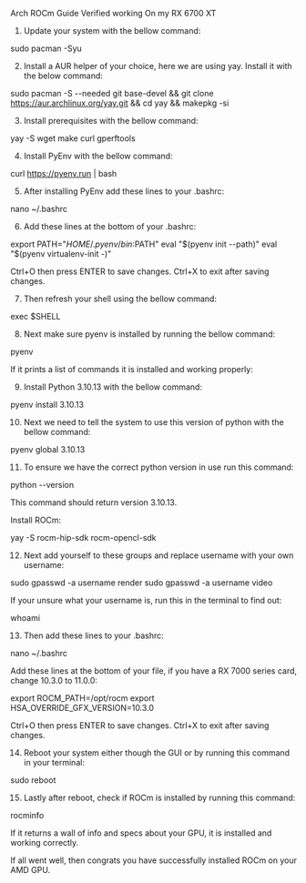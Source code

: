 ﻿Arch ROCm Guide
Verified working On my RX 6700 XT

1. Update your system with the bellow command: 

sudo pacman -Syu

2. Install a AUR helper of your choice, here we are using yay. Install it with the below command:

sudo pacman -S --needed git base-devel && git clone https://aur.archlinux.org/yay.git && cd yay && makepkg -si

3. Install prerequisites with the bellow command:

yay -S wget make curl gperftools

4. Install PyEnv with the bellow command:

curl https://pyenv.run | bash

5. After installing PyEnv add these lines to your .bashrc:

nano ~/.bashrc

6. Add these lines at the bottom of your .bashrc:

export PATH="$HOME/.pyenv/bin:$PATH"
eval "$(pyenv init --path)"
eval "$(pyenv virtualenv-init -)"

Ctrl+O then press ENTER to save changes.
Ctrl+X to exit after saving changes.

7. Then refresh your shell using the bellow command:

exec $SHELL

8. Next make sure pyenv is installed by running the bellow command:

pyenv

If it prints a list of commands it is installed and working properly:

9. Install Python 3.10.13 with the bellow command:

pyenv install 3.10.13

10. Next we need to tell the system to use this version of python with the bellow command:

pyenv global 3.10.13

11. To ensure we have the correct python version in use run this command:

python --version

This command should return version 3.10.13.

Install ROCm:

yay -S rocm-hip-sdk rocm-opencl-sdk

12. Next add yourself to these groups and replace username with your own username:

sudo gpasswd -a username render
sudo gpasswd -a username video

If your unsure what your username is, run this in the terminal to find out:

whoami

13. Then add these lines to your .bashrc:

nano ~/.bashrc

Add these lines at the bottom of your file, if you have a RX 7000 series card, change 10.3.0 to 11.0.0:

export ROCM_PATH=/opt/rocm
export HSA_OVERRIDE_GFX_VERSION=10.3.0

Ctrl+O then press ENTER to save changes.
Ctrl+X to exit after saving changes.

14. Reboot your system either though the GUI or by running this command in your terminal:

sudo reboot

15. Lastly after reboot, check if ROCm is installed by running this command:

rocminfo

If it returns a wall of info and specs about your GPU, it is installed and working correctly.

If all went well, then congrats you have successfully installed ROCm on your AMD GPU.
